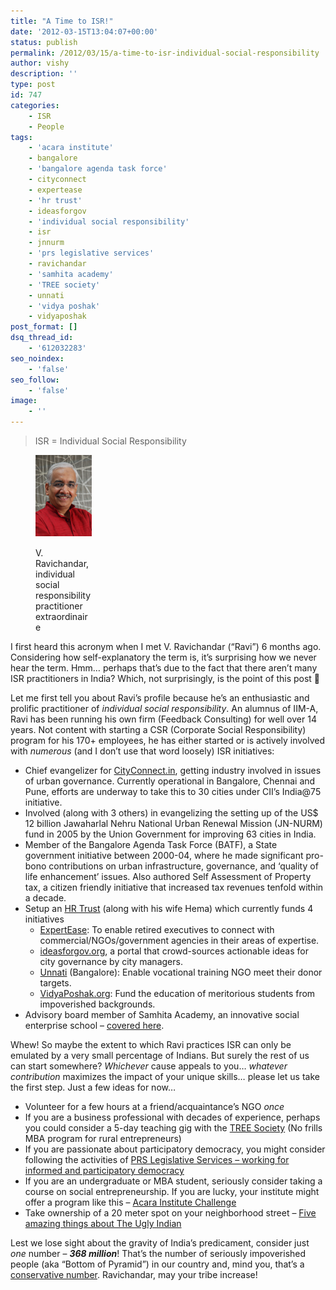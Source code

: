 ```yaml
---
title: "A Time to ISR!"
date: '2012-03-15T13:04:07+00:00'
status: publish
permalink: /2012/03/15/a-time-to-isr-individual-social-responsibility
author: vishy
description: ''
type: post
id: 747
categories:
    - ISR
    - People
tags:
    - 'acara institute'
    - bangalore
    - 'bangalore agenda task force'
    - cityconnect
    - expertease
    - 'hr trust'
    - ideasforgov
    - 'individual social responsibility'
    - isr
    - jnnurm
    - 'prs legislative services'
    - ravichandar
    - 'samhita academy'
    - 'TREE society'
    - unnati
    - 'vidya poshak'
    - vidyaposhak
post_format: []
dsq_thread_id:
    - '612032283'
seo_noindex:
    - 'false'
seo_follow:
    - 'false'
image:
    - ''
---
```

> ISR = Individual Social Responsibility

<figure aria-describedby="caption-attachment-777" class="wp-caption alignleft" id="attachment_777" style="width: 91px">

[![](../../../../uploads/2012/03/ravichandar_pic.png "ravichandar_pic")](../../../../uploads/2012/03/ravichandar_pic.png)<figcaption class="wp-caption-text" id="caption-attachment-777">V. Ravichandar, individual social responsibility practitioner extraordinaire</figcaption></figure>

I first heard this acronym when I met V. Ravichandar (“Ravi”) 6 months ago. Considering how self-explanatory the term is, it’s surprising how we never hear the term. Hmm… perhaps that’s due to the fact that there aren’t many ISR practitioners in India? Which, not surprisingly, is the point of this post 🙂

Let me first tell you about Ravi’s profile because he’s an enthusiastic and prolific practitioner of *individual social responsibility*. An alumnus of IIM-A, Ravi has been running his own firm (Feedback Consulting) for well over 14 years. Not content with starting a CSR (Corporate Social Responsibility) program for his 170+ employees, he has either started or is actively involved with *numerous* (and I don’t use that word loosely) ISR initiatives:

- Chief evangelizer for [CityConnect.in](http://cityconnect.in/), getting industry involved in issues of urban governance. Currently operational in Bangalore, Chennai and Pune, efforts are underway to take this to 30 cities under CII’s India@75 initiative.
- Involved (along with 3 others) in evangelizing the setting up of the US$ 12 billion Jawaharlal Nehru National Urban Renewal Mission (JN-NURM) fund in 2005 by the Union Government for improving 63 cities in India.
- Member of the Bangalore Agenda Task Force (BATF), a State government initiative between 2000-04, where he made significant pro-bono contributions on urban infrastructure, governance, and ‘quality of life enhancement’ issues. Also authored Self Assessment of Property tax, a citizen friendly initiative that increased tax revenues tenfold within a decade.
- Setup an [HR Trust](www.hrtrust.in) (along with his wife Hema) which currently funds 4 initiatives 
  - [ExpertEase](www.seniorexperts.org): To enable retired executives to connect with commercial/NGOs/government agencies in their areas of expertise.
  - [ideasforgov.org](http://www.ideasforgov.org/), a portal that crowd-sources actionable ideas for city governance by city managers.
  - [Unnati](http://www.unnatiblr.org/) (Bangalore): Enable vocational training NGO meet their donor targets.
  - [VidyaPoshak.org](http://www.vidyaposhak.org/): Fund the education of meritorious students from impoverished backgrounds.
- Advisory board member of Samhita Academy, an innovative social enterprise school – [covered here](http://www.techsangam.com/2012/06/17/samhita-academy-trailblazing-the-rte-path-years-before-it-became-a-law/).

Whew! So maybe the extent to which Ravi practices ISR can only be emulated by a very small percentage of Indians. But surely the rest of us can start somewhere? *Whichever* cause appeals to you… *whatever contribution* maximizes the impact of your unique skills… please let us take the first step. Just a few ideas for now…

- Volunteer for a few hours at a friend/acquaintance’s NGO *once*
- If you are a business professional with decades of experience, perhaps you could consider a 5-day teaching gig with the [TREE Society](http://www.techsangam.com/2011/04/15/no-frills-mba-program-from-trees/) (No frills MBA program for rural entrepreneurs)
- If you are passionate about participatory democracy, you might consider following the activities of [PRS Legislative Services – working for informed and participatory democracy](http://www.techsangam.com/2011/08/09/working-for-informed-and-participatory-democracy-the-prs-story/)
- If you are an undergraduate or MBA student, seriously consider taking a course on social entrepreneurship. If you are lucky, your institute might offer a program like this – [Acara Institute Challenge](http://www.techsangam.com/2011/06/24/the-acara-institute-challenge-inspiring-social-entrepreneurship-at-the-university-level/)
- Take ownership of a 20 meter spot on your neighborhood street – [Five amazing things about The Ugly Indian](http://www.techsangam.com/2011/11/22/five-amazing-things-about-the-ugly-indian/)

Lest we lose sight about the gravity of India’s predicament, consider just *one* number – ***368 million***! That’s the number of seriously impoverished people (aka “Bottom of Pyramid”) in our country and, mind you, that’s a [conservative number](http://www.techsangam.com/2011/03/31/the-various-connotations-and-implications-of-bop-bottom-of-pyramid/). Ravichandar, may your tribe increase!